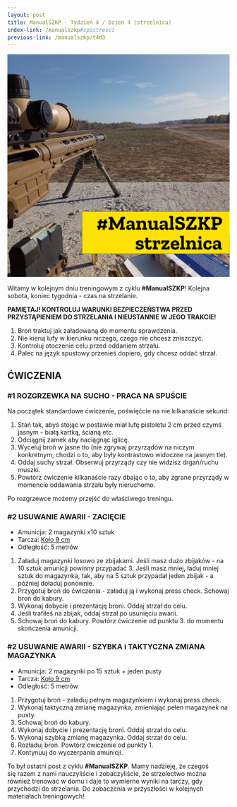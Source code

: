 ```yaml
---
layout: post
title: ManualSZKP - Tydzień 4 / Dzień 4 (strzelnica)
index-link: /manualszkp#spistresci
previous-link: /manualszkp/t4d3
---
```


<img class="image-inline-small" src="/img/manualszkp/t4d4.png">

Witamy w kolejnym dniu treningowym z cyklu **#ManualSZKP**!  Kolejna sobota, koniec tygodnia - czas na strzelanie.

**PAMIĘTAJ! KONTROLUJ WARUNKI BEZPIECZEŃSTWA PRZED PRZYSTĄPIENIEM DO STRZELANIA I NIEUSTANNIE W JEGO TRAKCIE!**

1. Broń traktuj jak załadowaną do momentu sprawdzenia.
2. Nie kieruj lufy w kierunku niczego, czego nie chcesz zniszczyć.
3. Kontroluj otoczenie celu przed oddaniem strzału.
4. Palec na język spustowy przenieś dopiero, gdy chcesz oddać strzał.

## ĆWICZENIA

### #1 ROZGRZEWKA NA SUCHO - PRACA NA SPUŚCIE
Na początek standardowe ćwiczenie, poświęćcie na nie kilkanaście sekund:

1. Stań tak, abyś stojąc w postawie miał lufę pistoletu 2 cm przed czymś jasnym - białą kartką, ścianą etc.
2. Odciągnij zamek aby naciągnąć iglicę.
3. Wyceluj broń w jasne tło (nie zgrywaj przyrządów na niczym konkretnym, chodzi o to, aby były kontrastowo widoczne na jasnym tle).
4. Oddaj suchy strzał. Obserwuj przyrządy czy nie widzisz drgań/ruchu muszki.
5. Powtórz ćwiczenie kilkanaście razy dbając o to, aby zgrane przyrządy w momencie oddawania strzału były nieruchomo.

Po rozgrzewce możemy przejść do właściwego treningu.

### #2 USUWANIE AWARII - ZACIĘCIE
* Amunicja: 2 magazynki x10 sztuk
* Tarcza: [Koło 9 cm](/manualszkp/tarcze/kolo_9cm.pdf)
* Odległość: 5 metrów

1. Załaduj magazynki losowo ze zbijakami. Jeśli masz dużo zbijaków - na 10 sztuk amunicji powinny przypadać 3. Jeśli masz mniej, ładuj mniej sztuk do magazynka, tak, aby na 5 sztuk przypadał jeden zbijak - a później doładuj ponownie.
2. Przygotuj broń do ćwiczenia - załaduj ją i wykonaj press check. Schowaj broń do kabury.
3. Wykonaj dobycie i prezentację broni. Oddaj strzał do celu.
4. Jeśli trafiłeś na zbijak, oddaj strzał po usunięciu awarii.
5. Schowaj broń do kabury. Powtórz ćwiczenie od punktu 3. do momentu skończenia amunicji.

### #2 USUWANIE AWARII - SZYBKA i TAKTYCZNA ZMIANA MAGAZYNKA
* Amunicja: 2 magazynki po 15 sztuk + jeden pusty
* Tarcza: [Koło 9 cm](/manualszkp/tarcze/kolo_9cm.pdf)
* Odległość: 5 metrów

1. Przygotuj broń - załaduj pełnym magazynkiem i wykonaj press check.
2. Wykonaj taktyczną zmianę magazynka, zmieniając pełen magazynek na pusty.
3. Schowaj broń do kabury.
4. Wykonaj dobycie i prezentację broni. Oddaj strzał do celu.
5. Wykonaj szybką zmianę magazynka. Oddaj strzał do celu.
6. Rozładuj broń. Powtórz ćwiczenie od punkty 1.
7. Kontynuuj do wyczerpania amunicji.

To był ostatni post z cyklu **#ManualSZKP**. Mamy nadzieję, że czegoś się razem z nami nauczyliście i zobaczyliście, że strzelectwo można również trenować w domu i daje to wymierne wyniki na tarczy, gdy przychodzi do strzelania. Do zobaczenia w przyszłości w kolejnych materiałach treningowych!